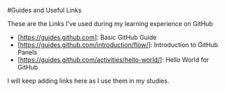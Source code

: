 #Guides and Useful Links

These are the Links I've used during my learning experience on GitHub
  - [https://guides.github.com]: Basic GitHub Guide
  - [https://guides.github.com/introduction/flow/]: Introduction to GitHub Panels
  - [https://guides.github.com/activities/hello-world/]: Hello World for GitHub
  
I will keep adding links here as I use them in my studies.
